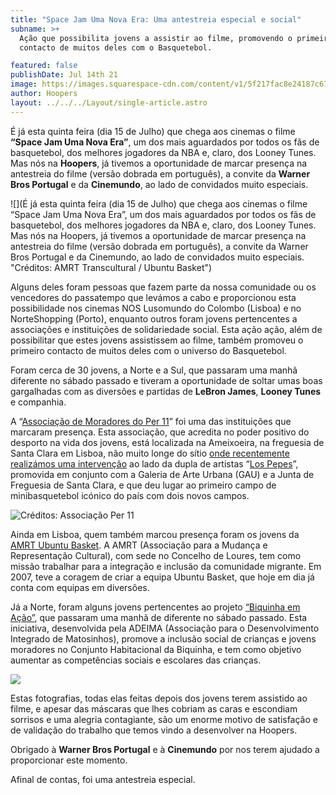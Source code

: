 ```yaml
---
title: "Space Jam Uma Nova Era: Uma antestreia especial e social"
subname: >+
  Ação que possibilita jovens a assistir ao filme, promovendo o primeiro
  contacto de muitos deles com o Basquetebol.

featured: false
publishDate: Jul 14th 21
image: https://images.squarespace-cdn.com/content/v1/5f217fac8e24187c674282cd/1626186777431-N5WWQRKZJV6SQ6D4MABQ/antestreia.jpeg?format=1000w
author: Hoopers
layout: ../../../Layout/single-article.astro
---
```

É já esta quinta feira (dia 15 de Julho) que chega aos cinemas o filme **“Space Jam Uma Nova Era”**, um dos mais aguardados por todos os fãs de basquetebol, dos melhores jogadores da NBA e, claro, dos Looney Tunes. Mas nós na **Hoopers**, já tivemos a oportunidade de marcar presença na antestreia do filme (versão dobrada em português), a convite da **Warner Bros Portugal** e da **Cinemundo**, ao lado de convidados muito especiais. 

![](É já esta quinta feira (dia 15 de Julho) que chega aos cinemas o filme “Space Jam Uma Nova Era”, um dos mais aguardados por todos os fãs de basquetebol, dos melhores jogadores da NBA e, claro, dos Looney Tunes. Mas nós na Hoopers, já tivemos a oportunidade de marcar presença na antestreia do filme (versão dobrada em português), a convite da Warner Bros Portugal e da Cinemundo, ao lado de convidados muito especiais. "Créditos: AMRT Transcultural / Ubuntu Basket")

<!--StartFragment-->

Alguns deles foram pessoas que fazem parte da nossa comunidade ou os vencedores do passatempo que levámos a cabo e proporcionou esta possibilidade nos cinemas NOS Lusomundo do Colombo (Lisboa) e no NorteShopping (Porto), enquanto outros foram jovens pertencentes a associações e instituições de solidariedade social. Esta ação ação, além de possibilitar que estes jovens assistissem ao filme, também promoveu o primeiro contacto de muitos deles com o universo do Basquetebol.

Foram cerca de 30 jovens, a Norte e a Sul, que passaram uma manhã diferente no sábado passado e tiveram a oportunidade de soltar umas boas gargalhadas com as diversões e partidas de **LeBron James**, **Looney Tunes** e companhia.

A “[Associação de Moradores do Per 11](https://www.facebook.com/per.onze.3388/about)” foi uma das instituições que marcaram presença. Esta associação, que acredita no poder positivo do desporto na vida dos jovens, está localizada na Ameixoeira, na freguesia de Santa Clara em Lisboa, não muito longe do sítio [onde recentemente realizámos uma intervenção](https://www.hoopers.club/noticias/ameixoeira-ganha-dois-campos-de-minibasket-com-arte-de-los-pepes) ao lado da dupla de artistas “[Los Pepes](https://www.instagram.com/lospepesstudio/)”, promovida em conjunto com a Galeria de Arte Urbana (GAU) e a Junta de Freguesia de Santa Clara, e que deu lugar ao primeiro campo de minibasquetebol icónico do país com dois novos campos.

<!--EndFragment-->

![](https://images.squarespace-cdn.com/content/v1/5f217fac8e24187c674282cd/1626248193351-O6OVEB0873YQKBPQXOUN/WhatsApp+Image+2021-07-12+at+15.22.13.jpeg?format=1500w "Créditos: Associação Per 11")

<!--StartFragment-->

Ainda em Lisboa, quem também marcou presença foram os jovens da [AMRT Ubuntu Basket](https://www.facebook.com/amrt.ubuntu.basket). A AMRT (Associação para a Mudança e Representação Cultural), com sede no Concelho de Loures, tem como missão trabalhar para a integração e inclusão da comunidade migrante. Em 2007, teve a coragem de criar a equipa Ubuntu Basket, que hoje em dia já conta com equipas em diversões.

Já a Norte, foram alguns jovens pertencentes ao projeto [“Biquinha em Ação”](https://www.facebook.com/biquinhaemacao/), que passaram uma manhã de diferente no sábado passado. Esta iniciativa, desenvolvida pela ADEIMA (Associação para o Desenvolvimento Integrado de Matosinhos), promove a inclusão social de crianças e jovens moradores no Conjunto Habitacional da Biquinha, e tem como objetivo aumentar as competências sociais e escolares das crianças. 

<!--EndFragment-->

![](https://images.squarespace-cdn.com/content/v1/5f217fac8e24187c674282cd/1626186829006-WOZ7IMZC15V16FM1SJT3/biquinha.jpeg?format=1000w)

<!--StartFragment-->

Estas fotografias, todas elas feitas depois dos jovens terem assistido ao filme, e apesar das máscaras que lhes cobriam as caras e escondiam sorrisos e uma alegria contagiante, são um enorme motivo de satisfação e de validação do trabalho que temos vindo a desenvolver na Hoopers.

Obrigado à **Warner Bros Portugal** e à **Cinemundo** por nos terem ajudado a proporcionar este momento.

Afinal de contas, foi uma antestreia especial.

<!--EndFragment-->